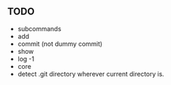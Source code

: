 ## TODO
* subcommands
 * add
 * commit (not dummy commit)
 * show
 * log -1
* core
 * detect .git directory wherever current directory is.

